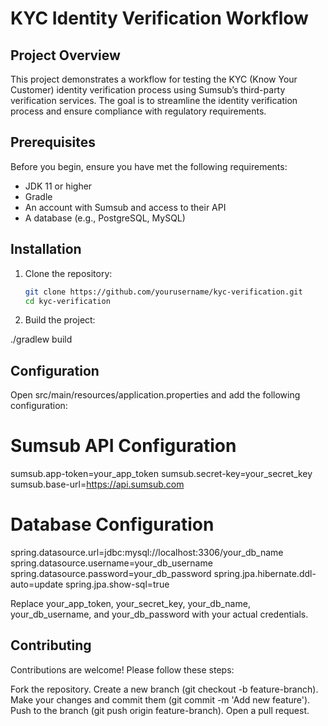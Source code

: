 # KYC Identity Verification Workflow

## Project Overview

This project demonstrates a workflow for testing the KYC (Know Your Customer) identity verification process using Sumsub’s third-party verification services. The goal is to streamline the identity verification process and ensure compliance with regulatory requirements.

## Prerequisites

Before you begin, ensure you have met the following requirements:

- JDK 11 or higher
- Gradle
- An account with Sumsub and access to their API
- A database (e.g., PostgreSQL, MySQL)

## Installation

1. Clone the repository:
   ```bash
   git clone https://github.com/yourusername/kyc-verification.git
   cd kyc-verification

2. Build the project:
   
./gradlew build

## Configuration
Open src/main/resources/application.properties and add the following configuration:

# Sumsub API Configuration
sumsub.app-token=your_app_token
sumsub.secret-key=your_secret_key
sumsub.base-url=https://api.sumsub.com

# Database Configuration
spring.datasource.url=jdbc:mysql://localhost:3306/your_db_name
spring.datasource.username=your_db_username
spring.datasource.password=your_db_password
spring.jpa.hibernate.ddl-auto=update
spring.jpa.show-sql=true

Replace your_app_token, your_secret_key, your_db_name, your_db_username, and your_db_password with your actual credentials.

## Contributing
Contributions are welcome! Please follow these steps:

Fork the repository.
Create a new branch (git checkout -b feature-branch).
Make your changes and commit them (git commit -m 'Add new feature').
Push to the branch (git push origin feature-branch).
Open a pull request.
